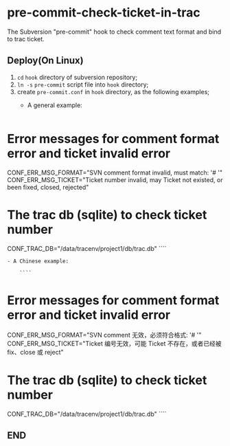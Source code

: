 pre-commit-check-ticket-in-trac
====
The Subversion "pre-commit" hook to check comment text format and bind to trac ticket.

Deploy(On Linux)
----
 1. `cd` `hook` directory of subversion repository;
 2. `ln -s` `pre-commit` script file into `hook` directory;
 3. create `pre-commit.conf` in `hook` directory, as the following examples;
    - A general example:

        ````
# Error messages for comment format error and ticket invalid error
CONF_ERR_MSG_FORMAT="SVN comment format invalid, must match: '#<ticket> <comments>'"
CONF_ERR_MSG_TICKET="Ticket number invalid, may Ticket not existed, or been fixed, closed, rejected"
# The trac db (sqlite) to check ticket number
CONF_TRAC_DB="/data/tracenv/project1/db/trac.db"
        ````

    - A Chinese example:

        ````
# Error messages for comment format error and ticket invalid error
CONF_ERR_MSG_FORMAT="SVN comment 无效，必须符合格式: '#<ticket> <comments>'"
CONF_ERR_MSG_TICKET="Ticket 编号无效，可能 Ticket 不存在，或者已经被 fix、close 或 reject"
# The trac db (sqlite) to check ticket number
CONF_TRAC_DB="/data/tracenv/project1/db/trac.db"
    ````

END
----

